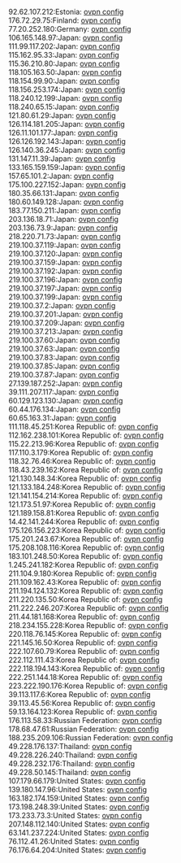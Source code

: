92.62.107.212:Estonia: [ovpn config](vpn/92_62_107_212.ovpn)  
176.72.29.75:Finland: [ovpn config](vpn/176_72_29_75.ovpn)  
77.20.252.180:Germany: [ovpn config](vpn/77_20_252_180.ovpn)  
106.165.148.97:Japan: [ovpn config](vpn/106_165_148_97.ovpn)  
111.99.117.202:Japan: [ovpn config](vpn/111_99_117_202.ovpn)  
115.162.95.33:Japan: [ovpn config](vpn/115_162_95_33.ovpn)  
115.36.210.80:Japan: [ovpn config](vpn/115_36_210_80.ovpn)  
118.105.163.50:Japan: [ovpn config](vpn/118_105_163_50.ovpn)  
118.154.99.90:Japan: [ovpn config](vpn/118_154_99_90.ovpn)  
118.156.253.174:Japan: [ovpn config](vpn/118_156_253_174.ovpn)  
118.240.12.199:Japan: [ovpn config](vpn/118_240_12_199.ovpn)  
118.240.65.15:Japan: [ovpn config](vpn/118_240_65_15.ovpn)  
121.80.61.29:Japan: [ovpn config](vpn/121_80_61_29.ovpn)  
126.114.181.205:Japan: [ovpn config](vpn/126_114_181_205.ovpn)  
126.11.101.177:Japan: [ovpn config](vpn/126_11_101_177.ovpn)  
126.126.192.143:Japan: [ovpn config](vpn/126_126_192_143.ovpn)  
126.140.36.245:Japan: [ovpn config](vpn/126_140_36_245.ovpn)  
131.147.11.39:Japan: [ovpn config](vpn/131_147_11_39.ovpn)  
133.165.159.159:Japan: [ovpn config](vpn/133_165_159_159.ovpn)  
157.65.101.2:Japan: [ovpn config](vpn/157_65_101_2.ovpn)  
175.100.227.152:Japan: [ovpn config](vpn/175_100_227_152.ovpn)  
180.35.66.131:Japan: [ovpn config](vpn/180_35_66_131.ovpn)  
180.60.149.128:Japan: [ovpn config](vpn/180_60_149_128.ovpn)  
183.77.150.211:Japan: [ovpn config](vpn/183_77_150_211.ovpn)  
203.136.18.71:Japan: [ovpn config](vpn/203_136_18_71.ovpn)  
203.136.73.9:Japan: [ovpn config](vpn/203_136_73_9.ovpn)  
218.220.71.73:Japan: [ovpn config](vpn/218_220_71_73.ovpn)  
219.100.37.119:Japan: [ovpn config](vpn/219_100_37_119.ovpn)  
219.100.37.120:Japan: [ovpn config](vpn/219_100_37_120.ovpn)  
219.100.37.159:Japan: [ovpn config](vpn/219_100_37_159.ovpn)  
219.100.37.192:Japan: [ovpn config](vpn/219_100_37_192.ovpn)  
219.100.37.196:Japan: [ovpn config](vpn/219_100_37_196.ovpn)  
219.100.37.197:Japan: [ovpn config](vpn/219_100_37_197.ovpn)  
219.100.37.199:Japan: [ovpn config](vpn/219_100_37_199.ovpn)  
219.100.37.2:Japan: [ovpn config](vpn/219_100_37_2.ovpn)  
219.100.37.201:Japan: [ovpn config](vpn/219_100_37_201.ovpn)  
219.100.37.209:Japan: [ovpn config](vpn/219_100_37_209.ovpn)  
219.100.37.213:Japan: [ovpn config](vpn/219_100_37_213.ovpn)  
219.100.37.60:Japan: [ovpn config](vpn/219_100_37_60.ovpn)  
219.100.37.63:Japan: [ovpn config](vpn/219_100_37_63.ovpn)  
219.100.37.83:Japan: [ovpn config](vpn/219_100_37_83.ovpn)  
219.100.37.85:Japan: [ovpn config](vpn/219_100_37_85.ovpn)  
219.100.37.87:Japan: [ovpn config](vpn/219_100_37_87.ovpn)  
27.139.187.252:Japan: [ovpn config](vpn/27_139_187_252.ovpn)  
39.111.207.117:Japan: [ovpn config](vpn/39_111_207_117.ovpn)  
60.129.123.130:Japan: [ovpn config](vpn/60_129_123_130.ovpn)  
60.44.176.134:Japan: [ovpn config](vpn/60_44_176_134.ovpn)  
60.65.163.31:Japan: [ovpn config](vpn/60_65_163_31.ovpn)  
111.118.45.251:Korea Republic of: [ovpn config](vpn/111_118_45_251.ovpn)  
112.162.238.101:Korea Republic of: [ovpn config](vpn/112_162_238_101.ovpn)  
115.22.213.96:Korea Republic of: [ovpn config](vpn/115_22_213_96.ovpn)  
117.110.3.179:Korea Republic of: [ovpn config](vpn/117_110_3_179.ovpn)  
118.32.76.46:Korea Republic of: [ovpn config](vpn/118_32_76_46.ovpn)  
118.43.239.162:Korea Republic of: [ovpn config](vpn/118_43_239_162.ovpn)  
121.130.148.34:Korea Republic of: [ovpn config](vpn/121_130_148_34.ovpn)  
121.133.184.248:Korea Republic of: [ovpn config](vpn/121_133_184_248.ovpn)  
121.141.154.214:Korea Republic of: [ovpn config](vpn/121_141_154_214.ovpn)  
121.173.51.97:Korea Republic of: [ovpn config](vpn/121_173_51_97.ovpn)  
121.189.158.81:Korea Republic of: [ovpn config](vpn/121_189_158_81.ovpn)  
14.42.141.244:Korea Republic of: [ovpn config](vpn/14_42_141_244.ovpn)  
175.126.156.223:Korea Republic of: [ovpn config](vpn/175_126_156_223.ovpn)  
175.201.243.67:Korea Republic of: [ovpn config](vpn/175_201_243_67.ovpn)  
175.208.108.116:Korea Republic of: [ovpn config](vpn/175_208_108_116.ovpn)  
183.101.248.50:Korea Republic of: [ovpn config](vpn/183_101_248_50.ovpn)  
1.245.241.182:Korea Republic of: [ovpn config](vpn/1_245_241_182.ovpn)  
211.104.9.180:Korea Republic of: [ovpn config](vpn/211_104_9_180.ovpn)  
211.109.162.43:Korea Republic of: [ovpn config](vpn/211_109_162_43.ovpn)  
211.194.124.132:Korea Republic of: [ovpn config](vpn/211_194_124_132.ovpn)  
211.220.135.50:Korea Republic of: [ovpn config](vpn/211_220_135_50.ovpn)  
211.222.246.207:Korea Republic of: [ovpn config](vpn/211_222_246_207.ovpn)  
211.44.181.168:Korea Republic of: [ovpn config](vpn/211_44_181_168.ovpn)  
218.234.155.228:Korea Republic of: [ovpn config](vpn/218_234_155_228.ovpn)  
220.118.76.145:Korea Republic of: [ovpn config](vpn/220_118_76_145.ovpn)  
221.145.16.50:Korea Republic of: [ovpn config](vpn/221_145_16_50.ovpn)  
222.107.60.79:Korea Republic of: [ovpn config](vpn/222_107_60_79.ovpn)  
222.112.111.43:Korea Republic of: [ovpn config](vpn/222_112_111_43.ovpn)  
222.118.194.143:Korea Republic of: [ovpn config](vpn/222_118_194_143.ovpn)  
222.251.144.18:Korea Republic of: [ovpn config](vpn/222_251_144_18.ovpn)  
223.222.190.176:Korea Republic of: [ovpn config](vpn/223_222_190_176.ovpn)  
39.113.117.6:Korea Republic of: [ovpn config](vpn/39_113_117_6.ovpn)  
39.113.45.56:Korea Republic of: [ovpn config](vpn/39_113_45_56.ovpn)  
59.13.164.123:Korea Republic of: [ovpn config](vpn/59_13_164_123.ovpn)  
176.113.58.33:Russian Federation: [ovpn config](vpn/176_113_58_33.ovpn)  
178.68.47.61:Russian Federation: [ovpn config](vpn/178_68_47_61.ovpn)  
188.235.209.106:Russian Federation: [ovpn config](vpn/188_235_209_106.ovpn)  
49.228.176.137:Thailand: [ovpn config](vpn/49_228_176_137.ovpn)  
49.228.226.240:Thailand: [ovpn config](vpn/49_228_226_240.ovpn)  
49.228.232.176:Thailand: [ovpn config](vpn/49_228_232_176.ovpn)  
49.228.50.145:Thailand: [ovpn config](vpn/49_228_50_145.ovpn)  
107.179.66.179:United States: [ovpn config](vpn/107_179_66_179.ovpn)  
139.180.147.96:United States: [ovpn config](vpn/139_180_147_96.ovpn)  
163.182.174.159:United States: [ovpn config](vpn/163_182_174_159.ovpn)  
173.198.248.39:United States: [ovpn config](vpn/173_198_248_39.ovpn)  
173.233.73.3:United States: [ovpn config](vpn/173_233_73_3.ovpn)  
207.148.112.140:United States: [ovpn config](vpn/207_148_112_140.ovpn)  
63.141.237.224:United States: [ovpn config](vpn/63_141_237_224.ovpn)  
76.112.41.26:United States: [ovpn config](vpn/76_112_41_26.ovpn)  
76.176.64.204:United States: [ovpn config](vpn/76_176_64_204.ovpn)  
